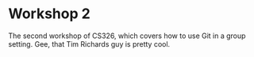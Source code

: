 # Workshop 2

The second workshop of CS326, which covers how to use Git in a group setting.
Gee, that Tim Richards guy is pretty cool. 
